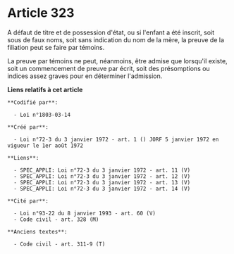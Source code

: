 # Article 323

A défaut de titre et de possession d'état, ou si l'enfant a été inscrit, soit sous de faux noms, soit sans indication du nom
de la mère, la preuve de la filiation peut se faire par témoins.

La preuve par témoins ne peut, néanmoins, être admise que lorsqu'il existe, soit un commencement de preuve par écrit, soit
des présomptions ou indices assez graves pour en déterminer l'admission.

**Liens relatifs à cet article**

	**Codifié par**:

	  - Loi n°1803-03-14

	**Créé par**:

	  - Loi n°72-3 du 3 janvier 1972 - art. 1 () JORF 5 janvier 1972 en vigueur le 1er août 1972

	**Liens**:

	  - SPEC_APPLI: Loi n°72-3 du 3 janvier 1972 - art. 11 (V)
	  - SPEC_APPLI: Loi n°72-3 du 3 janvier 1972 - art. 12 (V)
	  - SPEC_APPLI: Loi n°72-3 du 3 janvier 1972 - art. 13 (V)
	  - SPEC_APPLI: Loi n°72-3 du 3 janvier 1972 - art. 14 (V)

	**Cité par**:

	  - Loi n°93-22 du 8 janvier 1993 - art. 60 (V)
	  - Code civil - art. 328 (M)

	**Anciens textes**:

	  - Code civil - art. 311-9 (T)
